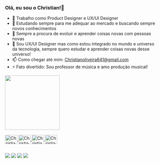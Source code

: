 ### Olá, eu sou o Christian!👋

- 🔭 Trabalho como Product Designer e UX/UI Designer 
- 🌱 Estudando sempre para me adequar ao mercado e buscando sempre novos conhecimentos
- 👯 Sempre a procura de evoluir e aprender coisas novas com pessoas novas 
- 🤔 Sou UX/UI Designer mas como estou integrado no mundo e universo da tecnologia, sempre quero estudar e aprender coisas novas desse universo!
- 📫 Como chegar até mim: Christianoliveira641@gmail.com
- ⚡ Fato divertido: Sou professor de música e amo produção musical! 

<div>
  <a href="https:/github.com/christian341">
  <img height="180em" src="https://github-readme-stats.vercel.app/api?username=christian341&show_icons=true&theme=dark&radical"/>
  <!--<img height="180em" src="https://github-readme-stats.vercel.app/api/top-langs/?username=christian341&layout=compact&langs_count=16&theme=dark"/>-->
</div>
  
<div style=display: inline_block"><br>
  <img align="center" alt="Christian Figma" height="30" width="40" src="https://cdn.jsdelivr.net/gh/devicons/devicon/icons/figma/figma-original.svg"/>
  <img align="center" alt="Christian Html" height="30" width="40" src="https://cdn.jsdelivr.net/gh/devicons/devicon/icons/html5/html5-original.svg"/>
  <img align="center" alt="Christian Css" height="30" width="40" src="https://cdn.jsdelivr.net/gh/devicons/devicon/icons/css3/css3-original.svg"/>
  <img align="center" alt="Christian Css" height="30" width="40" src="https://cdn.jsdelivr.net/gh/devicons/devicon/icons/javascript/javascript-original.svg"/>  
                                                                                                                                                </div>

##

<div>
  <a href="mailto:christianoliveira641@gmail.com"><img src="https://img.shields.io/badge/Gmail-D14836?style=for-the-badge&logo=gmail&logoColor=white"/></a>
  <a href="https://api.whatsapp.com/send?phone=5511985474377&text=Ol%C3%A1%2C%20Christian!"><img src="https://img.shields.io/badge/WhatsApp-25D366?style=for-the-badge&logo=whatsapp&logoColor=white"/></a>
  <a href="https://www.linkedin.com/in/christian-oliveira-5469331a0/"><img src="https://img.shields.io/badge/LinkedIn-0077B5?style=for-the-badge&logo=linkedin&logoColor=white"/></a>
  <a href="https://www.instagram.com/chrisilvas2/"><img src="https://img.shields.io/badge/Instagram-E4405F?style=for-the-badge&logo=instagram&logoColor=white"/></a>
</div>

